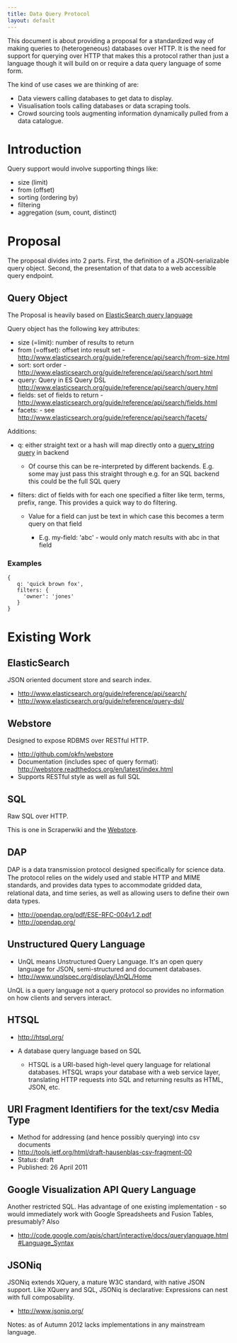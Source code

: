 ```yaml
---
title: Data Query Protocol
layout: default
---
```


This document is about providing a proposal for a standardized way of
making queries to (heterogeneous) databases over HTTP. It is the need
for support for querying over HTTP that makes this a protocol rather
than just a language though it will build on or require a data query
language of some form.

The kind of use cases we are thinking of are:

-   Data viewers calling databases to get data to display.
-   Visualisation tools calling databases or data scraping tools.
-   Crowd sourcing tools augmenting information dynamically pulled from
    a data catalogue.

Introduction
============

Query support would involve supporting things like:

-   size (limit)
-   from (offset)
-   sorting (ordering by)
-   filtering
-   aggregation (sum, count, distinct)

Proposal
========

The proposal divides into 2 parts. First, the definition of a
JSON-serializable query object. Second, the presentation of that data to
a web accessible query endpoint.

Query Object
------------

The Proposal is heavily based on [ElasticSearch query
language](http://www.elasticsearch.org/guide/reference/api/search/)

Query object has the following key attributes:

-   size (=limit): number of results to return
-   from (=offset): offset into result set
    -<http://www.elasticsearch.org/guide/reference/api/search/from-size.html>
-   sort: sort order
    -<http://www.elasticsearch.org/guide/reference/api/search/sort.html>
-   query: Query in ES Query DSL
    <http://www.elasticsearch.org/guide/reference/api/search/query.html>
-   fields: set of fields to return
    -<http://www.elasticsearch.org/guide/reference/api/search/fields.html>
-   facets: - see
    <http://www.elasticsearch.org/guide/reference/api/search/facets/>

Additions:

-   q: either straight text or a hash will map directly onto a
    [query\_string
    query](<http://www.elasticsearch.org/guide/reference/query-dsl/query-string-query.html>)
    in backend

    -   Of course this can be re-interpreted by different backends. E.g.
        some may just pass this straight through e.g. for an SQL backend
        this could be the full SQL query

-   filters: dict of fields with for each one specified a filter like
    term, terms, prefix, range. This provides a quick way to do
    filtering.

    -   Value for a field can just be text in which case this becomes a
        term query on that field

        -   E.g. my-field: 'abc' - would only match results with abc in
            that field

### Examples

    {
       q: 'quick brown fox',
       filters: {
         'owner': 'jones'
       }
    }

Existing Work
=============

ElasticSearch
-------------

JSON oriented document store and search index.

-   <http://www.elasticsearch.org/guide/reference/api/search/>
-   <http://www.elasticsearch.org/guide/reference/query-dsl/>

Webstore
--------

Designed to expose RDBMS over RESTful HTTP.

-   <http://github.com/okfn/webstore>
-   Documentation (includes spec of query format):
    <http://webstore.readthedocs.org/en/latest/index.html>
-   Supports RESTful style as well as full SQL

SQL
---

Raw SQL over HTTP.

This is one in Scraperwiki and the
[Webstore](http://github.com/okfn/webstore).

DAP
---

DAP is a data transmission protocol designed speciﬁcally for science
data. The protocol relies on the widely used and stable HTTP and MIME
standards, and provides data types to accommodate gridded data,
relational data, and time series, as well as allowing users to deﬁne
their own data types.

-   <http://opendap.org/pdf/ESE-RFC-004v1.2.pdf>
-   <http://opendap.org/>

Unstructured Query Language
---------------------------

-   UnQL means Unstructured Query Language. It's an open query language
    for JSON, semi-structured and document databases.
-   <http://www.unqlspec.org/display/UnQL/Home>

UnQL is a query language not a query protocol so provides no information
on how clients and servers interact.

HTSQL
-----

-   <http://htsql.org/>
-   A database query language based on SQL

    -   HTSQL is a URI-based high-level query language for relational
        databases. HTSQL wraps your database with a web service layer,
        translating HTTP requests into SQL and returning results as
        HTML, JSON, etc.

URI Fragment Identifiers for the text/csv Media Type
----------------------------------------------------

-   Method for addressing (and hence possibly querying) into csv
    documents
-   <http://tools.ietf.org/html/draft-hausenblas-csv-fragment-00>
-   Status: draft
-   Published: 26 April 2011

Google Visualization API Query Language
---------------------------------------

Another restricted SQL. Has advantage of one existing implementation -
so would immediately work with Google Spreadsheets and Fusion Tables,
presumably? Also

-   <http://code.google.com/apis/chart/interactive/docs/querylanguage.html#Language_Syntax>

JSONiq
------

JSONiq extends XQuery, a mature W3C standard, with native JSON support.
Like XQuery and SQL, JSONiq is declarative: Expressions can nest with
full composability.

-   <http://www.jsoniq.org/>

Notes: as of Autumn 2012 lacks implementations in any mainstream
language.
